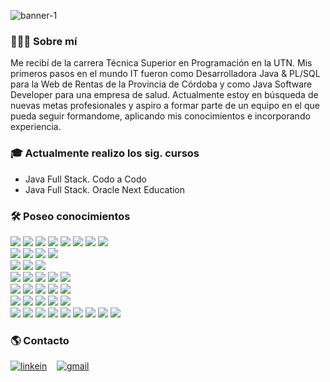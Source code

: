 ![banner-1](https://user-images.githubusercontent.com/39106189/203711968-59928c2f-519a-493a-bcc1-f73c335ea41d.png)

### 👩🏻‍💻 Sobre mí
Me recibí de la carrera Técnica Superior en Programación en la UTN. Mis primeros pasos en el mundo IT fueron como Desarrolladora Java & PL/SQL para la Web de Rentas de la Provincia de Córdoba y como Java Software Developer para una empresa de salud.
Actualmente estoy en búsqueda de nuevas metas profesionales y aspiro a formar parte de un equipo en el que pueda seguir formandome, aplicando mis conocimientos e incorporando experiencia.

### 🎓 Actualmente realizo los sig. cursos
- Java Full Stack. Codo a Codo
- Java Full Stack. Oracle Next Education

### 🛠️ Poseo conocimientos
<div>
  <img src="https://img.shields.io/badge/Java 8/11-ED8B00?style=flat&logo=java&logoColor=white">
  <img src="https://img.shields.io/badge/Spring Boot-6DB33F?style=flat&logo=springboot&logoColor=white">
  <img src="https://img.shields.io/badge/Maven-D227E7?style=flat&logo=maven&logoColor=white">
  <img src="https://img.shields.io/badge/JPA-030303?style=flat&logo=jpa&logoColor=white">
  <img src="https://img.shields.io/badge/JDBC-278AE7?style=flat&logo=jdbc&logoColor=white">
  <img src="https://img.shields.io/badge/Hibernate-D3A11A?style=flat&logo=hibernate&logoColor=white">
  <img src="https://img.shields.io/badge/Api%20RESTful-631AD3?style=flat&logo=api-rest&logoColor=white">
  <img src="https://img.shields.io/badge/JBoss/Wildfly-D3281A?style=flat&logo=jboss&logoColor=white">  
</div>
<div>
  <img src="https://img.shields.io/badge/PL/SQL-FD1C1C?style=flat&logo=sql&logoColor=white">
  <img src="https://img.shields.io/badge/JPQL-08DBDB?style=flat&logo=jpql&logoColor=white">
  <img src="https://img.shields.io/badge/HQL-2808DB?style=flat&logo=hql&logoColor=white">
  <img src="https://img.shields.io/badge/Native%20Queries-EAD609?style=flat&logo=native-queries&logoColor=white">  
</div>
<div>
  <img src="https://img.shields.io/badge/Elastic%20Search-2EC0CC?style=flat&logo=elastic&logoColor=white">
  <img src="https://img.shields.io/badge/Logstach-DDDA19?style=flat&logo=logstash&logoColor=white">
  <img src="https://img.shields.io/badge/Kibana-FB40B7?style=flat&logo=kibana&logoColor=white">
</div>
<div>
  <img src="https://img.shields.io/badge/HTML5-E34F26?style=flat&logo=html5&logoColor=white">
  <img src="https://img.shields.io/badge/CSS3-1572B6?style=flat&logo=css3&logoColor=white">
  <img src="https://img.shields.io/badge/Bootstrap-563D7C?style=flat&logo=bootstrap&logoColor=white">
  <img src="https://img.shields.io/badge/Tailwind-5CC3F3?style=flat&logo=tailwind-css&logoColor=white">
  <img src="https://img.shields.io/badge/-JavaScript-eed718?style=flat&logo=javascript&logoColor=white">
</div>
<div>
  <img src=" https://img.shields.io/badge/Oracle-FC0202?style=flat&logo=oracle&logoColor=white">
  <img src="https://img.shields.io/badge/IBM-DB2-15A70C?style=flat&logo=db2&logoColor=white">
  <img src="https://img.shields.io/badge/MySQL-0081CB?style=flat&logo=mysql&logoColor=white">
  <img src="https://img.shields.io/badge/SQLite-3F629D?style=flat&logo=sqlite&logoColor=white">
  <img src="https://img.shields.io/badge/SQL%20Server-686D75?style=flat&logo=microsoft-sql-server&logoColor=white">
</div>
<div>
  <img src="https://img.shields.io/badge/Git-E44C30?style=flat&logo=git&logoColor=white">
  <img src="http://img.shields.io/badge/-Github-000000?style=flat&logo=github&logoColor=FFFFFF">
  <img src="https://img.shields.io/badge/GitLab-F8B210?style=flat&logo=gitlab&logoColor=white">
  <img src="https://img.shields.io/badge/Gitflow-B65BFC?style=flat&logo=gitflow&logoColor=white">
  <img src="https://img.shields.io/badge/Jenkins-780D0D?style=flat&logo=jenkins&logoColor=white">
</div>
<div>
  <img src="https://img.shields.io/badge/Postman-FF6C37?style=flat&logo=postman&logoColor=white">
  <img src="https://img.shields.io/badge/Swagger-05BD21?style=flat&logo=swagger&logoColor=white">
  <img src="https://img.shields.io/badge/VS_Code-0078d7.svg?style=flat&logo=visual-studio-code&logoColor=white">
  <img src="https://img.shields.io/badge/Sublime-FEBB09?style=flat&logo=sublime-text&logoColor=white">
  <img src="https://img.shields.io/badge/NetBeans-1B6AC6.svg?style=flat&logo=apache-netbeans-ide&logoColor=white">
  <img src="https://img.shields.io/badge/IntelliJ_IDEA-000000.svg?style=flat&logo=intellij-idea&logoColor=white">
  <img src="https://img.shields.io/badge/Eclipse-532490?style=flat&logo=eclipse&logoColor=white">
  <img src="https://img.shields.io/badge/DataGrip-03D376?style=flat&logo=datagrip&logoColor=white">
  <img src="https://img.shields.io/badge/DBeaver-7A4D14?style=flat&logo=d-beaver&logoColor=white">
</div>

### 🌎 Contacto
<div>
  
[![linkein](https://img.shields.io/badge/-LinkedIn-blue?style=flat-square&logo=Linkedin&logoColor=white&link=https://www.linkedin.com/in/lucianafernandez182/)](https://www.linkedin.com/in/lucianafernandez182/)&nbsp;
  &nbsp; [![gmail](https://img.shields.io/badge/-Gmail-c14438?style=flat-square&logo=Gmail&logoColor=white&link=mailto:laf.0182@gmail.com)](mailto:laf.0182@gmail.com)&nbsp;
  
</div>
